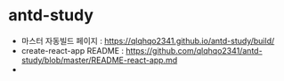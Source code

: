 # antd-study
* 마스터 자동빌드 페이지 : https://qlqhqo2341.github.io/antd-study/build/
* create-react-app README : https://github.com/qlqhqo2341/antd-study/blob/master/README-react-app.md
* 